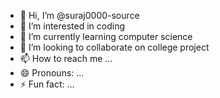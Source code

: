 - 👋 Hi, I’m @suraj0000-source
- 👀 I’m interested in coding
- 🌱 I’m currently learning computer science
- 💞️ I’m looking to collaborate on college project
- 📫 How to reach me ...
- 😄 Pronouns: ...
- ⚡ Fun fact: ...

<!---
suraj0000-source/suraj0000-source is a ✨ special ✨ repository because its `README.md` (this file) appears on your GitHub profile.
You can click the Preview link to take a look at your changes.
--->
